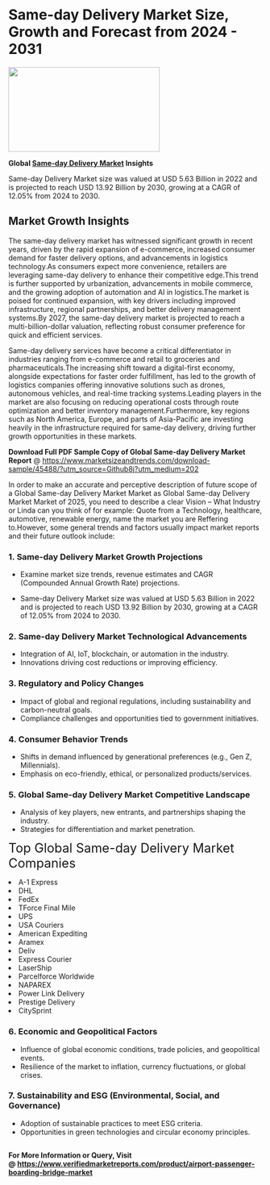<H1>Same-day Delivery Market Size, Growth and Forecast from 2024 - 2031</H1><img class="aligncenter size-medium wp-image-584254" src="https://thirdeyenews.in/wp-content/uploads/2024/09/Global-Market-Research-300x168.jpeg" alt="" width="300" height="168" /><p><strong>Global&nbsp;<a href="https://www.marketsizeandtrends.com/download-sample/45488/?utm_source=Github8j?utm_medium=202">Same-day Delivery Market</a> Insights</strong></p><p>Same-day Delivery Market size was valued at USD 5.63 Billion in 2022 and is projected to reach USD 13.92 Billion by 2030, growing at a CAGR of 12.05% from 2024 to 2030.</p><p><h2>Market Growth Insights</h2> <p>The same-day delivery market has witnessed significant growth in recent years, driven by the rapid expansion of e-commerce, increased consumer demand for faster delivery options, and advancements in logistics technology.As consumers expect more convenience, retailers are leveraging same-day delivery to enhance their competitive edge.This trend is further supported by urbanization, advancements in mobile commerce, and the growing adoption of automation and AI in logistics.The market is poised for continued expansion, with key drivers including improved infrastructure, regional partnerships, and better delivery management systems.By 2027, the same-day delivery market is projected to reach a multi-billion-dollar valuation, reflecting robust consumer preference for quick and efficient services.</p> <p>Same-day delivery services have become a critical differentiator in industries ranging from e-commerce and retail to groceries and pharmaceuticals.The increasing shift toward a digital-first economy, alongside expectations for faster order fulfillment, has led to the growth of logistics companies offering innovative solutions such as drones, autonomous vehicles, and real-time tracking systems.Leading players in the market are also focusing on reducing operational costs through route optimization and better inventory management.Furthermore, key regions such as North America, Europe, and parts of Asia-Pacific are investing heavily in the infrastructure required for same-day delivery, driving further growth opportunities in these markets.</p> <p><span class=""><strong>Download Full PDF Sample Copy of Global Same-day Delivery Market Report</strong> @ <a href="https://www.marketsizeandtrends.com/download-sample/45488/?utm_source=Github8j?utm_medium=202" target="_blank">https://www.marketsizeandtrends.com/download-sample/45488/?utm_source=Github8j?utm_medium=202</a></span></p><p>In order to make an accurate and perceptive description of future scope of a Global&nbsp;Same-day Delivery Market Market as Global&nbsp;Same-day Delivery Market Market of 2025, you need to describe a clear Vision &ndash; What Industry or Linda can you think of for example: Quote from a Technology, healthcare, automotive, renewable energy, name the market you are Reffering to.However, some general trends and factors usually impact market reports and their future outlook include:</p><h3>1.&nbsp;<strong>Same-day Delivery Market Growth Projections</strong></h3><ul><li>Examine market size trends, revenue estimates and CAGR (Compounded Annual Growth Rate) projections.</li><li><p>Same-day Delivery Market size was valued at USD 5.63 Billion in 2022 and is projected to reach USD 13.92 Billion by 2030, growing at a CAGR of 12.05% from 2024 to 2030.</p></li></ul><h3>2.&nbsp;<strong>Same-day Delivery Market Technological Advancements</strong></h3><ul><li>Integration of AI, IoT, blockchain, or automation in the industry.</li><li>Innovations driving cost reductions or improving efficiency.</li></ul><h3>3.&nbsp;<strong>Regulatory and Policy Changes</strong></h3><ul><li>Impact of global and regional regulations, including sustainability and carbon-neutral goals.</li><li>Compliance challenges and opportunities tied to government initiatives.</li></ul><h3>4.&nbsp;<strong>Consumer Behavior Trends</strong></h3><ul><li>Shifts in demand influenced by generational preferences (e.g., Gen Z, Millennials).</li><li>Emphasis on eco-friendly, ethical, or personalized products/services.</li></ul><h3>5.&nbsp;<strong>Global Same-day Delivery Market Competitive Landscape</strong></h3><ul><li>Analysis of key players, new entrants, and partnerships shaping the industry.</li><li>Strategies for differentiation and market penetration.</li></ul><p data-pm-slice="1 1 []"><span style="color: inherit; font-family: inherit; font-size: 25px;">Top Global Same-day Delivery Market Companies</span></p><div class="" data-test-id=""><p><li>A-1 Express</li><li> DHL</li><li> FedEx</li><li> TForce Final Mile</li><li> UPS</li><li> USA Couriers</li><li> American Expediting</li><li> Aramex</li><li> Deliv</li><li> Express Courier</li><li> LaserShip</li><li> Parcelforce Worldwide</li><li> NAPAREX</li><li> Power Link Delivery</li><li> Prestige Delivery</li><li> CitySprint</li></p></div><h3>6.&nbsp;<strong>Economic and Geopolitical Factors</strong></h3><ul><li>Influence of global economic conditions, trade policies, and geopolitical events.</li><li>Resilience of the market to inflation, currency fluctuations, or global crises.</li></ul><h3>7.&nbsp;<strong>Sustainability and ESG (Environmental, Social, and Governance)</strong></h3><ul><li>Adoption of sustainable practices to meet ESG criteria.</li><li>Opportunities in green technologies and circular economy principles.</li></ul><h2><strong style="font-size: 14px;">For More Information or Query, Visit @&nbsp;</strong><a style="background-color: #ffffff; font-size: 14px;" href="https://www.marketsizeandtrends.com/report/same-day-delivery-market/" target="_blank">https://www.verifiedmarketreports.com/product/airport-passenger-boarding-bridge-market</a></h2>